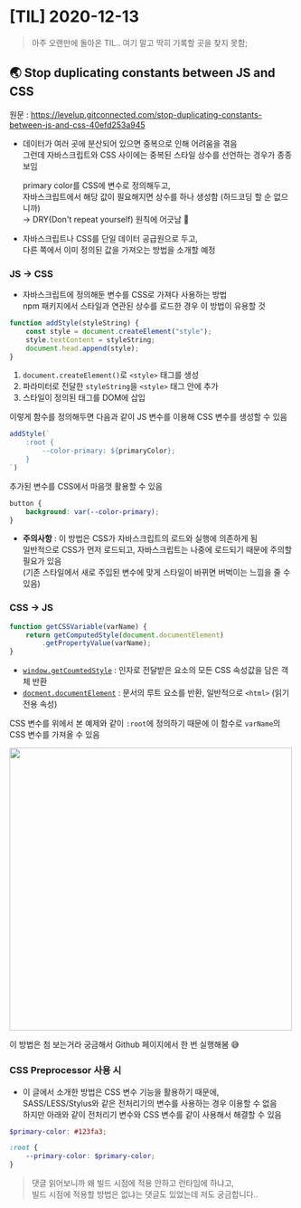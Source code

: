 # [TIL] 2020-12-13
> 아주 오랜만에 돌아온 TIL.. 여기 말고 딱히 기록할 곳을 찾지 못함;

## 🌏 Stop duplicating constants between JS and CSS
원문 : https://levelup.gitconnected.com/stop-duplicating-constants-between-js-and-css-40efd253a945

- 데이터가 여러 곳에 분산되어 있으면 중복으로 인해 어려움을 겪음  
  그런데 자바스크립트와 CSS 사이에는 중복된 스타일 상수를 선언하는 경우가 종종 보임
  
  primary color를 CSS에 변수로 정의해두고,  
  자바스크립트에서 해당 값이 필요해지면 상수를 하나 생성함 (하드코딩 할 순 없으니까)  
  → DRY(Don't repeat yourself) 원칙에 어긋남 🙊
  
- 자바스크립트나 CSS를 단일 데이터 공급원으로 두고,  
  다른 쪽에서 이미 정의된 값을 가져오는 방법을 소개할 예정

### JS → CSS
- 자바스크립트에 정의해둔 변수를 CSS로 가져다 사용하는 방법  
  npm 패키지에서 스타일과 연관된 상수를 로드한 경우 이 방법이 유용할 것
  
```js
function addStyle(styleString) {
    const style = document.createElement("style");
    style.textContent = styleString;
    document.head.append(style);
}
```
1. `document.createElement()`로 `<style>` 태그를 생성
2. 파라미터로 전달한 `styleString`을 `<style>` 태그 안에 추가
3. 스타일이 정의된 태그를 DOM에 삽입

이렇게 함수를 정의해두면 다음과 같이 JS 변수를 이용해 CSS 변수를 생성할 수 있음

```js
addStyle(`
    :root {
        --color-primary: ${primaryColor};
    }
`)
```

추가된 변수를 CSS에서 마음껏 활용할 수 있음

```css
button {
    background: var(--color-primary);
}
```

- **주의사항** : 이 방법은 CSS가 자바스크립트의 로드와 실행에 의존하게 됨  
  일반적으로 CSS가 먼저 로드되고, 자바스크립트는 나중에 로드되기 때문에 주의할 필요가 있음  
  (기존 스타일에서 새로 주입된 변수에 맞게 스타일이 바뀌면 버벅이는 느낌을 줄 수 있음) 

### CSS → JS

```js
function getCSSVariable(varName) {
    return getComputedStyle(document.documentElement)
        .getPropertyValue(varName);
}
```

- [`window.getCoumtedStyle`](https://developer.mozilla.org/ko/docs/Web/API/Window/getComputedStyle) : 인자로 전달받은 요소의 모든 CSS 속성값을 담은 객체 반환  
- [`docment.documentElement`](https://developer.mozilla.org/ko/docs/Web/API/Document/documentElement) : 문서의 루트 요소를 반환, 일반적으로 `<html>` (읽기 전용 속성)

CSS 변수를 위에서 본 예제와 같이 `:root`에 정의하기 때문에 이 함수로 `varName`의 CSS 변수를 가져올 수 있음

<img src="https://user-images.githubusercontent.com/42922453/102005784-0c26f800-3d5f-11eb-8cb9-a8e4f92053b1.png" width="500">

이 방법은 첨 보는거라 궁금해서 Github 페이지에서 한 번 실행해봄 😅

### CSS Preprocessor 사용 시
- 이 글에서 소개한 방법은 CSS 변수 기능을 활용하기 때문에,  
  SASS/LESS/Stylus와 같은 전처리기의 변수를 사용하는 경우 이용할 수 없음  
  하지만 아래와 같이 전처리기 변수와 CSS 변수를 같이 사용해서 해결할 수 있음
  
```scss
$primary-color: #123fa3;

:root {
    --primary-color: $primary-color;
}
```

> 댓글 읽어보니까 왜 빌드 시점에 적용 안하고 런타임에 하냐고,  
  빌드 시점에 적용할 방법은 없냐는 댓글도 있었는데 저도 궁금합니다..
